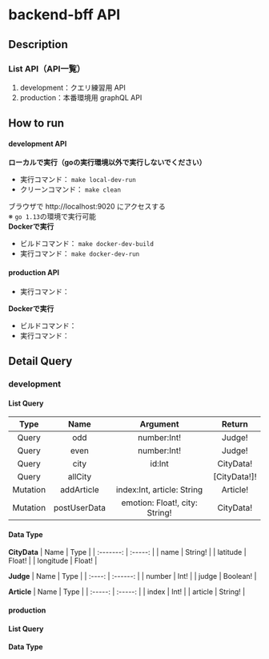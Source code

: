 # backend-bff API

## Description
### List API（API一覧）
1. development：クエリ練習用 API
2. production：本番環境用 graphQL API

## How to run
#### development API
**ローカルで実行（goの実行環境以外で実行しないでください）**  
- 実行コマンド： `make local-dev-run`
- クリーンコマンド： `make clean`  
  
ブラウザで http://localhost:9020 にアクセスする  
※ `go 1.13`の環境で実行可能  
**Dockerで実行**  
- ビルドコマンド： `make docker-dev-build`
- 実行コマンド： `make docker-dev-run`

#### production API
- 実行コマンド： 

**Dockerで実行**  
- ビルドコマンド： 
- 実行コマンド： 
## Detail Query
### development
#### List Query
|   Type   |     Name     |            Argument            |    Return    |
| :------: | :----------: | :----------------------------: |:-----------: |
| Query    | odd          | number:Int!                    | Judge!       |
| Query    | even         | number:Int!                    | Judge!      |
| Query    | city         | id:Int                         | CityData!    |
| Query    | allCity      |                                | [CityData!]! |
| Mutation | addArticle   | index:Int, article: String     | Article!     |
| Mutation | postUserData | emotion: Float!, city: String! | CityData!    |

#### Data Type
**CityData**
|    Name   |  Type   |
| :-------: | :-----: |
| name      | String! |
| latitude  | Float!  |
| longitude | Float!  |

**Judge**
|  Name  |   Type   |
| :----: | :------: |
| number | Int!     |
| judge  | Boolean! |

**Article**
|   Name  |   Type  |
| :-----: | :-----: |
| index   | Int!    |
| article | String! |

#### production
#### List Query
#### Data Type

